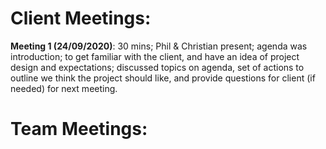 # Client Meetings:
**Meeting 1 (24/09/2020)**: 30 mins; Phil & Christian present; agenda was introduction; to get familiar with the client, and have an idea of project design and expectations; discussed topics on agenda, set of actions to outline we think the project should like, and provide questions for client (if needed) for next meeting.


# Team Meetings:
